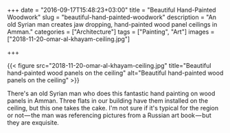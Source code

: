 +++
date = "2016-09-17T15:48:23+03:00"
title = "Beautiful Hand-Painted Woodwork"
slug = "beautiful-hand-painted-woodwork"
description = "An old Syrian man creates jaw dropping, hand-painted wood panel ceilings in Amman."
categories = ["Architecture"]
tags = ["Painting", "Art"]
images = ["2018-11-20-omar-al-khayam-ceiling.jpg"]

+++

{{< figure src="2018-11-20-omar-al-khayam-ceiling.jpg" title="Beautiful hand-painted wood panels on the ceiling" alt="Beautiful hand-painted wood panels on the ceiling" >}}

There's an old Syrian man who does this fantastic hand painting on wood panels in Amman. Three flats in our building have them installed on the ceiling, but this one takes the cake. I'm not sure if it's typical for the region or not — the man was referencing pictures from a Russian art book — but they are exquisite.

<!--more-->
